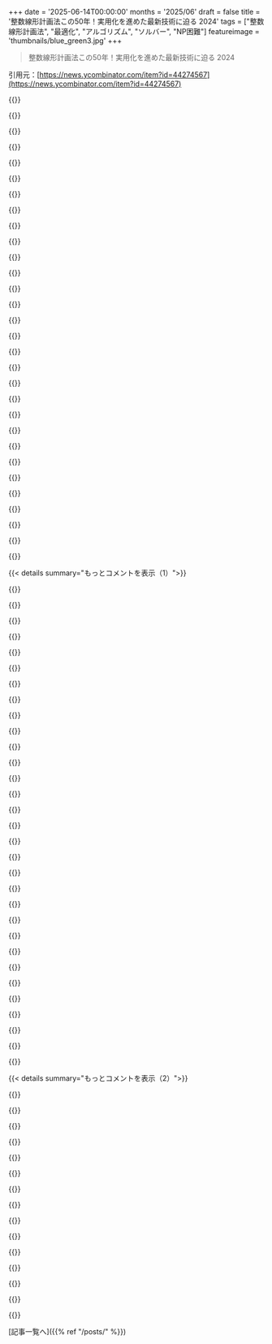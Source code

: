 +++
date = '2025-06-14T00:00:00'
months = '2025/06'
draft = false
title = '整数線形計画法この50年！実用化を進めた最新技術に迫る 2024'
tags = ["整数線形計画法", "最適化", "アルゴリズム", "ソルバー", "NP困難"]
featureimage = 'thumbnails/blue_green3.jpg'
+++

> 整数線形計画法この50年！実用化を進めた最新技術に迫る 2024

引用元：[https://news.ycombinator.com/item?id=44274567](https://news.ycombinator.com/item?id=44274567)




{{<matomeQuote body="商用のILPソルバー（Gurobiとか）が無料やOSSのものより断然優れてるのはなんで？ILPがNP困難なほど難しいからかな？それとも、最高のソルバーは特定のサブ問題に対するヒューリスティクスの集まりだから、一般的な「良い」戦略が公開されてないってこと？" userName="aquafox" createdAt="2025/06/14 18:18:56" color="#ff5733">}}




{{<matomeQuote body="主な理由は、クライアントと密接に連携して問題固有の高速化を10～20年もやってるからだよ．MILPの世界では、これは良いヒューリスティクス（branch & bound の良い開始点やB&Bツリーの効率的な刈り込み）や、カスタムカット（非整数解を効率的に切り捨てる）を意味するね．<br>ORの研究者が特定のOR問題を選べば、独自のカットやヒューリスティクスでGurobiとかに結構簡単に勝てることも多いんだ．ソルバー企業はただ、これを博士号チームを雇って一貫してやってて、改善を追跡・監視するための大量のクライアント問題を抱えてるんだよ．" userName="christina97" createdAt="2025/06/14 19:22:31" color="#785bff">}}




{{<matomeQuote body="＞最高のソルバーは特定のサブ問題に対するヒューリスティクスの大きな集まり<br>大手の商用ソルバーは、実世界の問題に合わせて全てを調整するリソースと協力的なクライアントを持ってる．ヒューリスティクスや、単純なサブ問題・近似の認識もその一部．<br>大きな理由は、OSSソルバーがいくつかの問題で手かせ足かせされてるってことだろうね．（1）最先端開発の参入障壁が高すぎて、数学とプログラミング両方に貢献できる人が少ない，（2）それができても稼げるキャリアはOSSから遠ざける，（3）OSSの性質上、「顧客」が改善に必要な事例、パフォーマンスデータ、プロファイリングなどを貢献しにくい．<br>（2）には例外もあるけど（例：SNOPT），学術的な研究は特定のアプリケーションに焦点を当てがち（例：Clarabel）．他の分野は大手企業が買収したり資金提供したりでボトルネックを乗り越えてきた（例：Mujoco）．ソルバーでは狭い例があるけど（例：Ceres），ゼロから汎用ソルバースタックを開発する投資は法外だと考えられてきたんじゃないかな．" userName="cpgxiii" createdAt="2025/06/14 19:11:35" color="#38d3d3">}}




{{<matomeQuote body="商用ソルバーは、手持ちの問題にどの「技」が役立ちそうかを検出するための膨大な「技」の袋と優れたパターン検出メカニズムを持ってるんだ．もし自分の問題構造を知っていれば、それを活用して商用ソルバーの性能を超えることは可能だよ．でも、ランダムな問題だと、全く勝ち目はないね．" userName="whatever1" createdAt="2025/06/15 05:31:41" color="#785bff">}}




{{<matomeQuote body="＞ソルバーは特定のサブ問題に対するヒューリスティクスの大きな集まりにすぎない<br>その発言って、NP困難なもの（ILPはSATと同等だからそう）なら何にでも自明に当てはまるんじゃないの？" userName="zozbot234" createdAt="2025/06/14 18:23:25" color="">}}




{{<matomeQuote body="NP困難は厳密解や最悪ケースの話で、実用では近似解で十分速ければ良いんだ．NYCでマーケティング問題を手伝い、変数60万、制約4万をIBM OSLなどで高精度に解決した．無料で解決したのに、彼らは僕が顧客を奪うと恐れて関わろうとしなかったんだ．<br>技術で大成功しても、社内政治や恐れで追い出される例を見てきたよ．だから、もし君の技術が価値あるなら、自分でビジネスを始めるべきだね．" userName="graycat" createdAt="2025/06/14 23:52:35" color="#ff5733">}}




{{<matomeQuote body="＞弁護士や医者は恐れられないのに、最適化の専門家は恐れられる<br>最適化の専門家は大手ビジネスと競争するインフラを持ってないし、経営職を争うこともないだろう（偉大な応用数学者みんなが優れたマネージャーではない）．だから競争なんて起きないはずだ：ただ彼に高給を払って、ひどい社内政治から少し隔離すればいい -- 問題解決、みんな平和に暮らせるよ．<br>でも、あなたの例ではそうならない．だから僕が想像できる唯一の理由は、多くのオタクが学校で知ってる、いつもの不合理な「いじめ」だよ．" userName="aleph_minus_one" createdAt="2025/06/15 12:50:49" color="#38d3d3">}}




{{<matomeQuote body="それにお金をかけず、上層部に自分たちが仕事をこなせるって示すことが、外部コンサルタントを雇わない理由になることも多いだろうね．なぜ彼らに働く前に費用を聞かなかったのか、って疑問に思うかも．確かにそうだけど、彼らは「結果を見せてくれたら次に進もう」ってタイプだったんだろう．<br>別の視点では、この分野での3万～4万ドルのパイロットプロジェクトは、辛抱強く交渉すれば難しくないよ．賢い数学でコストを下げること以上に、ビジネス運営にはもっと多くのことが必要だ．だから、このステップは、大企業が競争力維持を探し始めて、会計を見て特定コストが積み重なってることに気づいた後の遅い段階で起こる．その時、君の出番だ．会社に対して君が得られた唯一の力は、あの男たちが解雇されてベンダー（理想的には君！）に取って代わられることだっただろうね！" userName="loehnsberg" createdAt="2025/06/15 08:39:35" color="#ff33a1">}}




{{<matomeQuote body="いや、NP困難問題の良いアルゴリズムは単なるヒューリスティクス以上のものになりうるよ．現代のSATソルバーが良い例だね．CDCLはエレガントだよ．" userName="fooker" createdAt="2025/06/14 20:06:05" color="">}}




{{<matomeQuote body="どんな前処理もなしのSATソルバーは、最先端のSATソルバーとは競争にならないよ．CDCLは問題の核心だけど、それだけじゃ不十分だ．CryptoMiniSATみたいに、XORゲートをエンコードする節を検出してGaussian Eliminationを使おうとするSATソルバーさえあるんだ．<br>これはILPソルバーにも当てはまる．Simplex + Branch & Cut はエレガントだ．でも、それでトップになれるわけじゃない．" userName="sirwhinesalot" createdAt="2025/06/15 08:31:21" color="#ff5733">}}




{{<matomeQuote body="規模と速度が大事だよ。例えばさ、クオンツの会社はしょっちゅう大規模な最適化をやってるんだ。オープンソースのソルバーだと、メモリ不足とかで解けないことも多いんだよね。" userName="lukebuehler" createdAt="2025/06/14 19:02:42" color="#ff33a1">}}




{{<matomeQuote body="MILPの現場では、数学とかCSのスキルより、その分野のエンジニアリングの知識が超大事なんだ。OR部門が数学科とかCS科から独立してるのはそのためだよ。プロのエンジニアにOSSが広まらないのは、彼らが責任を負ってるから。気軽にリブートして“何も問題なかった”って顔はできないんだよ。" userName="FilosofumRex" createdAt="2025/06/14 21:30:24" color="#45d325">}}




{{<matomeQuote body="IBMのILOGっていうライブラリで資源配分ツール作った時の話なんだけどね。20年前に同じツール作ってたら、今5分で解けてる問題が20年経ってもまだ計算中だっただろうなって思ったよ。コンピュータの性能が千倍、アルゴリズムも千倍で、合計百万倍くらい進化したんだ。将来を考えるときに覚えておくといい話だね。ちなみに、資源はダイヤモンドだったんだよ。" userName="dcminter" createdAt="2025/06/14 17:44:35" color="#45d325">}}




{{<matomeQuote body="これって実際にはどう使われてるの？なんかデータの問題（データが信頼できなかったり、悪かったり）でうまくいかなくて、結局偉い人が勘で決めちゃうんじゃないかって思っちゃうんだけど、どうなんだろうね？" userName="tormeh" createdAt="2025/06/14 20:25:36" color="">}}




{{<matomeQuote body="うちの会社じゃ電力分野でソルバーをめっちゃ使ってるよ。家の蓄電池とかEVを最適にスケジュールしたり、それらをまとめてポートフォリオとして最適化したり、そのポートフォリオのトレードも最適化してるんだ。EUの電力スポット価格も、Euphemiaっていう巨大なソルバーで毎日決めてるんだって。最適化の明確な目標と、リアルなお金がかかってる分野なら、どこでもソルバーだらけだよ。" userName="jakewins" createdAt="2025/06/14 21:03:07" color="#ff33a1">}}




{{<matomeQuote body="うちはFMCGの会社だけど、実際に使ってるよ。1. 営業担当とか配送のルート計画。2. 生産現場での機械、人、材料のスケジューリング。3. 倉庫の在庫レベルの管理。在庫レベルは需要予測が難しいから、これは全部自動ってわけじゃないけどね。" userName="ies7" createdAt="2025/06/14 23:03:29" color="#ff33a1">}}




{{<matomeQuote body="ケーススタディを読んでみるといいよ。Gurobi、CPLEX、Hexaly（前のlocalsolver）のサイトに載ってるから、このリンクを見てみて。<br>Gurobi: https://www.gurobi.com/case_studies/<br>CPLEX: https://www.ibm.com/products/ilog-cplex-optimization-studio/...<br>Hexaly: https://www.hexaly.com/customers" userName="shoo" createdAt="2025/06/15 00:10:50" color="#785bff">}}




{{<matomeQuote body="Gurobiってけっこう高いらしいけど、誰か値段を知ってる人いないかな？" userName="djoldman" createdAt="2025/06/14 13:23:39" color="">}}




{{<matomeQuote body="値段は秘密だから言えないけど、ちょっとMIPを試すだけなら、すごく高いBIG3（XPRESS, Gurobi, CPLEX）を買う必要はないよ。これらは学生なら無料が多いけどね。商用じゃなければ無料で使える良いオープンソースのMIPソルバーが二つあるよ。<br>Highs: https://highs.dev/<br>SCIP: https://www.scipopt.org/" userName="Chio" createdAt="2025/06/14 14:38:23" color="#ff5733">}}




{{<matomeQuote body="それら（Highs, SCIP）は、lp_solve (https://lpsolve.sourceforge.net/5.5/index.htm)と比べるとどうなの？性能とか。" userName="nrclark" createdAt="2025/06/14 15:39:25" color="">}}




{{<matomeQuote body="Mittelmann benchmarksをチェックしてみたら？： https://plato.asu.edu/bench.html" userName="loehnsberg" createdAt="2025/06/15 08:42:57" color="#ff5c5c">}}




{{<matomeQuote body="両方使ったことあるけど、それらはマジでめっちゃ速くて、信頼性もめっちゃ高いし、ちゃんとサポートもあるんだよ。何百万ドルものプロダクトを動かすのに、しっかりしたサポートがないものは使いたくないでしょ？" userName="7thaccount" createdAt="2025/06/14 23:46:14" color="#45d325">}}




{{<matomeQuote body="Gurobiは一時的な無料ライセンスが手に入るよ。問題サイズは1000ノードに制限されるけど、ツールの使い方や問題のセットアップを学ぶことはできるんだ。もしGurobiが必要な問題なら、有料で使う価値は絶対あるよ。営業チームに話してみたら？喜んでスタートを助けてくれるはずだよ。彼らは、一度その使い方を知って、問題をどう解決できるか分かれば、将来的に使いたくなるってことを知ってるからね。" userName="wombatpm" createdAt="2025/06/14 19:35:06" color="#45d325">}}




{{<matomeQuote body="＞Gurobiが必要なら有料で使う価値は絶対あるよ。<br>この発言は、それが“ビッグマネー”の問題だっていう前提に基づいてるよね。その一方で、Gurobiが役立つけど（研究者にはお金がない）、研究者にとって面白い問題もたくさん知ってるよ。" userName="aleph_minus_one" createdAt="2025/06/15 12:56:49" color="">}}




{{<matomeQuote body="もし“研究者っぽい”問題なら、誰か研究論文としてまとめてくれる人を見つけられるかもしれないね。そうすればアカデミックライセンスの下に簡単に入れられるだろうし。ある程度、商用ライセンスを買うっていうのは単に秘密保持にお金を払ってるだけなんじゃないかな。" userName="zozbot234" createdAt="2025/06/15 14:02:36" color="">}}




{{<matomeQuote body="それは本当じゃないよ：Gurobiのアカデミックライセンスを手に入れるには、学位を授与する学術機関のメンバーである必要があるんだ（そうじゃないと誰でも簡単に（違法に）手に入れられちゃうからね）：<br>＞https://www.gurobi.com/academia/academic-program-and-license...<br>“あなたは、認められた学位授与学術機関の教員、学生、または職員でなければなりません。[...]ライセンスをアクティベートするには、認められた学術ネットワークから接続する必要があります。”" userName="aleph_minus_one" createdAt="2025/06/15 14:45:40" color="#38d3d3">}}




{{<matomeQuote body="それに、セットアップがマジでクソ面倒くさいんだよ… 大学でGurobiのアカデミックライセンスを何回再アクティベートしなきゃいけなかったか…<br>でも速度はそれだけの価値が絶対あるね、幅広い問題クラスで他の代替手段と文字通り何桁も違う速さだよ。それに、bindingsも十分良いから、C++に落ちる必要なんてめったにないし。" userName="ViscountPenguin" createdAt="2025/06/16 03:31:50" color="#ff5733">}}




{{<matomeQuote body="もし、どんな学位授与機関のランダムなメンバー（ランダムな研究スタッフ、学生、非常勤講師でもいいけど）さえも、あなたの最適化問題に研究として発表できるような興味を持ってくれないなら、それは本当に“研究者っぽい”問題とさえ言えるのかな？" userName="zozbot234" createdAt="2025/06/15 15:13:29" color="">}}




{{<matomeQuote body="他のオープンソースのソルバーだよ：<br>・Timefold Solver（MIPじゃないけど、車両ルーティング、ジョブスケジューリング、シフトロースタリングとかに特化してる）： http://solver.timefold.ai<br>・COIN-ORにはいくつかのソルバーがあるよ： https://www.coin-or.org/<br>・Choco" userName="ge0ffrey" createdAt="2025/06/17 11:43:32" color="#785bff">}}




{{<matomeQuote body="GoogleのOrtoolsはベンチマークの結果が良かったんだってさ。" userName="antman" createdAt="2025/06/14 15:52:48" color="">}}




{{< details summary="もっとコメントを表示（1）">}}

{{<matomeQuote body="価格表はそんなに秘密じゃなかったみたい。営業の人と話した感じだと、ライセンスの種類によるけど、標準のだと年間1.5万ドルくらいだったって聞いたよ。無料トライアルもあるし、学生ならもっと長く無料かな。" userName="steine65" createdAt="2025/06/15 18:24:49" color="">}}




{{<matomeQuote body="聞いた話だから確認はできないんだけど、価格は「問い合わせてね」だけで、そしたらどんだけ儲けてるか探って、そこからいくらか要求してくるらしいよ。" userName="RainyDayTmrw" createdAt="2025/06/14 14:55:21" color="">}}




{{<matomeQuote body="なんでみんなそんなに大げさに秘密だって思ってるのか謎だなー。コア限定ライセンスなら、1シートで1万ドルくらいだよ。" userName="almostgotcaught" createdAt="2025/06/14 15:37:30" color="#ff5c5c">}}




{{<matomeQuote body="へぇ、こんなにみんなコソコソ言ってるから、価格は10倍くらいするのかと思ってたよ。俺なんて全然すごい人じゃないけど、別の製品で年間1.3万ドルくらいのライセンス持ってるし。" userName="0cf8612b2e1e" createdAt="2025/06/14 20:23:33" color="">}}




{{<matomeQuote body="最適じゃない決定をゆっくり下すより、ずっと安い投資だよ。無料ソルバーのGLPKとかは小さい問題にはいいけど、ビジネスの多くの問題は、プレミアムソルバーのGurobiとかにお金を出さないと、決められた時間内にはまず解けないんだ。" userName="edot" createdAt="2025/06/14 16:00:05" color="#ff5c5c">}}




{{<matomeQuote body="10年くらい前に確認した時はね、複数ユーザーでサーバーでも使えるフルライセンスが10万ドルくらいだったんだ。シート数とかサーバーの制限は正確には覚えてないけど。あと、業界の多くの人にとっては、この価格は十分価値があると思うよ。" userName="quanto" createdAt="2025/06/14 17:17:05" color="">}}




{{<matomeQuote body="Gurobiは時間単位で払えるクラウドサービスもあるよ。アカデミックじゃない普通のフルライセンスはやっぱり高いけどね。" userName="cschmidt" createdAt="2025/06/14 16:36:21" color="">}}




{{<matomeQuote body="CPLEX、GUROBI、FICOみたいな最高のMIPソルバーは、アカデミック以外の人にとってはめちゃくちゃ高いんだ。無料のソルバーは小さい問題には使えるけどね。Mosekみたいに結構お手頃で、良い中間地点のソルバーもあるよ。ほとんどの組織にとっては、価格は得られるものに見合ってると思うな。" userName="7thaccount" createdAt="2025/06/14 23:48:28" color="#ff5733">}}




{{<matomeQuote body="誰かこのスレッドで「めちゃくちゃ高い」ってのを具体的にいくら教えてくれないかなー。こんなにいっぱいメッセージあるのに、結局いくらするのか全然分からないままだよ。" userName="jwr" createdAt="2025/06/15 01:59:03" color="">}}




{{<matomeQuote body="Gurobiのライセンスは結構高いみたいだよ。コア制限だと1万〜1万5千ドルくらいかかる（このURLも見てみてね: https://news.ycombinator.com/item?id=44277010）。ネットワークライセンスはもっと高いんだ。データポイントとしては、https://www.solver.com/gurobi-solver-engine-lpmip-software にある特定の製品向けGurobiライセンス入りプラグインが1万500ドルだって。" userName="aleph_minus_one" createdAt="2025/06/15 13:22:08" color="#45d325">}}




{{<matomeQuote body="安くはないけど、無料ソルバーに比べて品質がすごくいいから、実際はかなり妥当な値段だと思うよ。MILPが必要な製品を作るなら、投資する価値はあるね。" userName="__alexs" createdAt="2025/06/14 18:18:48" color="#45d325">}}




{{<matomeQuote body="＞MILPが必要な製品を作るなら、投資する価値はあるね。<br>というより、確実にめっちゃ儲かる製品でMILPが必要なら、価値があるんだよ。オタクが考えるプロダクトのコンセプトって、すごく革新的でも、個人的なサイドプロジェクトが多いからね。" userName="aleph_minus_one" createdAt="2025/06/15 13:29:54" color="#38d3d3">}}




{{<matomeQuote body="オンデマンドの料金はかなりリーズナブルだよ。" userName="__alexs" createdAt="2025/06/15 20:43:43" color="">}}




{{<matomeQuote body="＞オンデマンドの料金はかなりリーズナブルだよ。<br>その主張のテストケースね。誰かがGurobiを最適化バックエンドとして使って、プライベートで集中的にオープンソース製品を開発してるとするじゃん。オンデマンド料金はめちゃくちゃ高くなると思うけどな。" userName="aleph_minus_one" createdAt="2025/06/15 21:22:40" color="#38d3d3">}}




{{<matomeQuote body="この状況だと、オープンなモデルで開発してGurobiは別途プラグインとして組み込むのがベストだと思うよ。Gurobiのレベルの品質が必要な問題に取り組んでるなら、誰かがお金を出してそれを開発させる（そしておそらく非公開にする）はずだよ。" userName="__alexs" createdAt="2025/06/17 08:35:47" color="#ff5c5c">}}




{{<matomeQuote body="＞オープンなモデルで開発してGurobiは別途プラグインとして組み込むのがベストだと思うよ。<br>結局、俺もそうしたよ。<br>＞誰かがお金を出してそれを開発させるはずだよ。<br>これは猛反対だな。素晴らしいMILPソルバーを使えばめっちゃ利益が出る問題は山ほどあるけど、そのうち商業ポテンシャルが巨大なのはごく一部。たとえ商業ポテンシャルが凄くても、素晴らしいアプリケーションやモデルを作るスキルと、大金を持ってる誰かを説得したり接触したりするスキルは全く関係ないんだよ。" userName="aleph_minus_one" createdAt="2025/06/17 10:50:01" color="#45d325">}}




{{<matomeQuote body="うちの場合、CPLEXの10倍以上の値段だったよ。" userName="jcd000" createdAt="2025/06/15 08:35:08" color="#45d325">}}




{{<matomeQuote body="そういえば、90年代に学習でMapleでGomoryカット超平面の実装をしたっけ。現場は進歩したもんだね。<br>＞もし90年代初頭にLPを解くのに2ヶ月かかっていたとしたら、今日では1秒もかからないだろう。<br>最近、BixbyがCPLEXとGurobiのMILPソルバーの機械依存しない性能を90年と20年で比較してて、4×10^6倍近く速くなったって報告してるよ。" userName="FabHK" createdAt="2025/06/14 17:14:27" color="#ff5733">}}




{{<matomeQuote body="こういう問題にML/AIベースのアプローチがかなり不足してる気がするな。小さい問題を解こうとするRL/GNNの論文例はたくさん見るけど、結局Gurobiライセンス買って使えばいいってのがベストオプションに感じる。最近スケジューリング最適化（ジョブショップスケジューリングに近い）やってるんだけど、RLを使った例もあるけど全くダメそう。でかい問題には進化アルゴリズムでそこそこの解を得るようにしてるよ。問題をうまく定式化できるなら、やっぱりORタイプのアプローチを使うのが常に効率的なのかもしれないね。" userName="beret4breakfast" createdAt="2025/06/14 18:19:50" color="#38d3d3">}}




{{<matomeQuote body="問題によるけど、GurobiみたいなMILPソルバーは電力のユニットコミットメント問題とか超複雑なやつでも最適な答えをすぐ見つけられるんだ。遺伝的アルゴリズムとかニューラルネットワークだと、局所最適解にハマったり、あんまりいい答えが出ないこともあるしね。" userName="7thaccount" createdAt="2025/06/14 23:43:04" color="#38d3d3">}}




{{<matomeQuote body="SATってのは古典的なAIの問題なんだ。MLとかAI系のプログラミング言語でもSATソルバーは書けるから、ML/AIアプローチだって全然適用できると思うよ！" userName="zozbot234" createdAt="2025/06/14 18:30:05" color="">}}




{{<matomeQuote body="1988～2004年でハードは1600倍、LPソルバーは3300倍速くなって、合計5×10⁶倍以上のスピードアップだって（20年前の話だけど）。2001～2020年のMILPソルバーはアルゴリズムで50倍、PCで20倍で合計1000倍だってさ。こういうアルゴリズムとハードの寄与率って、他の分野（コンパイラのProebsting’s Lawみたいに）でも集計したら面白そう！" userName="pradn" createdAt="2025/06/15 04:05:15" color="#45d325">}}




{{<matomeQuote body="タイトルに[pdf] [2024]って付けた方がいいかもね。" userName="perching_aix" createdAt="2025/06/14 14:20:25" color="">}}




{{<matomeQuote body="論文への参照を追加すればいいんじゃない？<br>https://inria.hal.science/hal-04776866v1/document" userName="wslh" createdAt="2025/06/14 14:50:55" color="#45d325">}}




{{<matomeQuote body="そのリンク、PDFじゃなくてアブストラクトを指してるよ。" userName="gcr" createdAt="2025/06/14 14:39:58" color="">}}




{{<matomeQuote body="投稿者がわざとアブストラクトを上げたわけじゃないなら、あのリンクはPDFのはずだよ。もしこのフォーラムで[pdf]タグがアブストラクトを意味するなら納得だけど、それなら自動でタグ付けできるはずなのに、なんでやらないのか不思議でちょっとイライラするなー。" userName="perching_aix" createdAt="2025/06/14 14:53:26" color="">}}




{{<matomeQuote body="[pdf]っていうのは、リンクが直接PDFをダウンロードするって意味だよ。" userName="gammarator" createdAt="2025/06/14 17:20:17" color="">}}




{{<matomeQuote body="アブストラクトを読んでからPDF読む人もいるし、サイトによってはHTMLで読める場合もあるんだよ。[PDF]タグの目的は、モバイルで見にくいとか、ダウンロードサイズ、ダークモードだと眩しいかも、って注意喚起するためじゃないかな。" userName="layer8" createdAt="2025/06/14 19:51:38" color="">}}




{{<matomeQuote body="グラフの3彩色（G3C）はNPでNP困難、だからNP完全（NPC）だよ。一般のILPが解ければ、一般のG3Cも解けるっていう結果があるんだ。充足可能性問題（SAT）もNPでNP困難、だからNP完全（NPC）で、G3Cと同等だよ（ある定義のもとではね）。一般のILPが解ければ、一般のG3Cも解けるっていう結果があるんだ。任意のG3C問題が解ければ、整数を素因数分解できるって知られてる。整数を素因数分解する問題（FAC）はNPCじゃないけど、今日のコンピューティング環境では明らかにすごく重要だよね。だから、任意のILP問題が解ければ、現在の安全だと思われているいくつかの暗号アルゴリズムを破れることになるんだ。だから、ILPは解くのがかなり難しい問題だって推測できるね。多くの人が騙されるのは、NPC問題のランダムなインスタンスは簡単になりがちだってこと。難しいインスタンスの核は、問題が大きくなるにつれて（相対的に）小さくなるから、例えばランダムなグラフを選んだとしたら、頂点を3彩色するのって、たぶん見つけるのが簡単か、存在しないことを示すのも簡単だよ。" userName="ColinWright" createdAt="2025/06/14 20:48:58" color="#ff5c5c">}}




{{<matomeQuote body="巡回セールスマン問題（TSP）をILP問題としてエンコードできるから、かなり手ごわい問題だよ。" userName="arnsholt" createdAt="2025/06/14 17:03:42" color="">}}

{{</details>}}




{{< details summary="もっとコメントを表示（2）">}}

{{<matomeQuote body="これは実はちょっと微妙な例なんだよね。concordeソルバーを見てみてよ、実際にはすごく大きなTSPのインスタンスでも最適解を見つけられるからさ。最適解を見つけるのが普通はもっと難しい、パッキング問題やカバリング問題みたいにもっと厄介な組み合わせ問題はたくさんあるよ。" userName="luiwammus" createdAt="2025/06/14 17:37:34" color="">}}




{{<matomeQuote body="要点は整数計画法のNP完全性にあるんだよ。" userName="robotpepi" createdAt="2025/06/14 19:29:52" color="">}}




{{<matomeQuote body="NP完全性って、実用上はあんまり関係ないことが多いんだ。親コメントも言ってたようにね。テクニカルにはNP完全な問題が根底にあるのに、ほとんどのインスタンスで最適解が簡単に見つかる応用例はたくさんあるよ。NP完全だから効率的に解けないインスタンスも構築できるけど、実際にそんなのに遭遇するかは別問題。さらに、誤差の範囲が決まってる効率的な近似解があるケースも多いし、その誤差はいくらでも小さくできるかも。分かりやすい例だと、アイテムのサイズがリュックのサイズの1％より大きくならないナップサック問題を考えてみて。アイテムをサイズあたりの価値でソートして詰め込むだけの単純なO（N log N）の近似アルゴリズムがあるけど、これで最適解に近い答えが出るんだ。NP完全なのにね。複雑性理論はすごいけど、それで誤解しちゃうこともあるんだ。" userName="nullc" createdAt="2025/06/15 18:30:56" color="#38d3d3">}}




{{<matomeQuote body="線形計画法（LP）より整数線形計画法（ILP）の方が難しいって話だね。" userName="thrance" createdAt="2025/06/14 17:04:15" color="">}}




{{<matomeQuote body="LPよりILPは全然難しいよ。ILPはSATと同じくらい難しいのに、LPはPolynomial-timeだからね（実際は今のアルゴリズムだとweakly polynomial-timeだけど）。" userName="lambdaone" createdAt="2025/06/14 17:19:07" color="">}}




{{<matomeQuote body="俺はいつもSimplex法使ってるんだけど、あれは速いけど最悪ケースだとPolynomialじゃないんだよね。" userName="firesteelrain" createdAt="2025/06/14 18:20:44" color="">}}




{{<matomeQuote body="SimplexとかBarrierとかPDLPとか色んなソルバーをまとめて動かして、最初に結果が出たやつを選べばいいんだよ。後の二つは普通遅いけどPolynomial-timeだから、結局勝てる。でもSATやILPではそれはできないね。" userName="sirwhinesalot" createdAt="2025/06/15 08:42:10" color="#45d325">}}




{{<matomeQuote body="Simplexは普通速く動くし、BarrierとかPDLPはLPには役立つよね。でもSATとかILPには手っ取り早い方法がないんだ。いくつか試して一番速いのを選ぶなんてできない。そういう問題はとにかく難しいんだよ。" userName="firesteelrain" createdAt="2025/06/20 21:08:34" color="">}}




{{<matomeQuote body="ILPは、ある条件を一番良く満たす整数を見つけなきゃいけない。これは実数とは根本的に違うんだよ。見た目は他の数値問題とそっくりだけど、一般的な解法はなくて、特定のクラス向けにすごく良いheuristicがあるだけなんだ。" userName="tgv" createdAt="2025/06/14 17:29:17" color="#ff5733">}}




{{<matomeQuote body="普通のLPでさえ、1980年代くらいまでP-timeだって知られてなかったんだって。" userName="throwaway81523" createdAt="2025/06/14 23:06:39" color="">}}




{{<matomeQuote body="親コメントは複雑性理論に詳しくなさそうだったからシンプルにしたんだけどね。でもSimplex法ってずっと古いと思うんだ。1947年まで遡るらしいし。なんで80年代まで知られてなかったって言うの？話が違う？" userName="tgv" createdAt="2025/06/15 16:07:06" color="#785bff">}}




{{<matomeQuote body="nullcが言ってたように、Simplex法は一部の病的例（測度0の空間だけどね）だと指数時間かかることがあるんだ。最初のP-timeのLPアルゴリズム（と証明）は80年代のKhachianのellipsoid methodだった。あれは実用的じゃなかった印象。後に出てきたKarmarkarのinterior-point methodは今も使われることがあって（特定のLPだとSimplexより速いらしい）、俺の理解ではね。でも、この分野は全然専門じゃないんだ。" userName="throwaway81523" createdAt="2025/06/16 04:30:21" color="#45d325">}}




{{<matomeQuote body="Simplexアルゴリズムは、平均的にはすごくうまく動くんだけど、「最悪ケース」だと指数関数的な時間になっちゃうんだよ。" userName="nullc" createdAt="2025/06/15 18:33:46" color="">}}




{{<matomeQuote body="ずっと多項式時間で解けるもんだと勝手に思い込んでたわ。この記事のおかげでわかったよ、ありがとう！" userName="tgv" createdAt="2025/06/16 07:39:32" color="">}}

{{</details>}}



[記事一覧へ]({{% ref "/posts/" %}})
